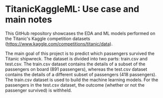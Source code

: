 # TitanicKaggleML: Use case and main notes

This GitHub repository showcases the EDA and ML models performed on the Titanic's Kaggle competition datasets (https://www.kaggle.com/competitions/titanic/data).

The main goal of this project is to predict which passengers survived the Titanic shipwreck. The dataset is divided into two parts: train.csv and test.csv. The train.csv dataset contains the details of a subset of the passengers on board (891 passengers), whereas the test.csv dataset contains the details of a different subset of passengers (418 passengers). The train.csv dataset is used to build the machine learning models. For the passengers in the test.csv dataset, the outcome (whether or not the passenger survived) is withheld.

